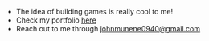 - The idea of building games is really cool to me!
- Check my portfolio [here](https://munene-portfolio.web.app/)
- Reach out to me through johnmunene0940@gmail.com

 
 
 
 
 
 
 
 
 



  
